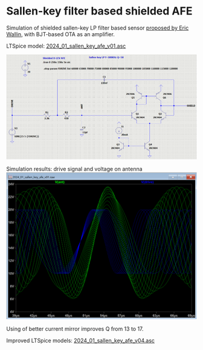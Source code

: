 Sallen-key filter based shielded AFE
====================================

Simulation of shielded sallen-key LP filter based sensor [proposed by Eric Wallin](https://www.youtube.com/watch?v=ojJ5O-i3c0w), with BJT-based OTA as an amplifier.

LTSpice model: [2024_01_sallen_key_afe_v01.asc](2024_01_sallen_key_afe_v01.asc)

![Spice model](images/2024_01_sallen_key_afe_v01_ltspice_model.png)

Simulation results: drive signal and voltage on antenna
![drive and antenna signals](images/2024_01_sallen_key_afe_v01_simulation_results.png)


Using of better current mirror improves Q from 13 to 17.

Improved LTSpice models: [2024_01_sallen_key_afe_v04.asc](2024_01_sallen_key_afe_v04.asc)


